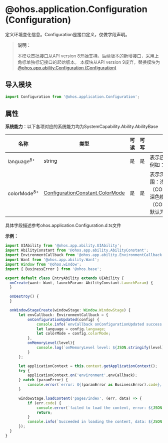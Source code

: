 # @ohos.application.Configuration (Configuration)

定义环境变化信息。Configuration是接口定义，仅做字段声明。

> **说明：**
>
> 本模块首批接口从API version 8开始支持。后续版本的新增接口，采用上角标单独标记接口的起始版本。
> 本模块从API version 9废弃，替换模块为[@ohos.app.ability.Configuration (Configuration)](js-apis-app-ability-configuration.md)

## 导入模块

```ts
import Configuration from '@ohos.application.Configuration';
```

## 属性

**系统能力**：以下各项对应的系统能力均为SystemCapability.Ability.AbilityBase

  | 名称 | 类型 | 可读 | 可写 | 说明 |
| -------- | -------- | -------- | -------- | -------- |
| language<sup>8+</sup> | string | 是 | 是 | 表示应用程序的当前语言。例如：zh。 |
| colorMode<sup>8+</sup> | [ConfigurationConstant.ColorMode](js-apis-application-configurationConstant.md#configurationconstantcolormode) | 是 | 是 | 表示深浅色模式，取值范围：浅色模式（COLOR_MODE_LIGHT），深色模式（COLOR_MODE_DARK）。默认为浅色。 |

具体字段描述参考ohos.application.Configuration.d.ts文件

**示例：**
  ```ts
import UIAbility from '@ohos.app.ability.UIAbility';
import AbilityConstant from '@ohos.app.ability.AbilityConstant';
import EnvironmentCallback from '@ohos.app.ability.EnvironmentCallback';
import Want from '@ohos.app.ability.Want';
import Window from '@ohos.window';
import { BusinessError } from '@ohos.base';

export default class EntryAbility extends UIAbility {
    onCreate(want: Want, launchParam: AbilityConstant.LaunchParam) {
    }

    onDestroy() {
    }

    onWindowStageCreate(windowStage: Window.WindowStage) {
        let envCallback: EnvironmentCallback = {
            onConfigurationUpdated(config) {
                console.info(`envCallback onConfigurationUpdated success: ${JSON.stringify(config)}`);
                let language = config.language;
                let colorMode = config.colorMode;
            },
            onMemoryLevel(level){
                console.log(`onMemoryLevel level: ${JSON.stringify(level)}`);
            }
        };

        let applicationContext = this.context.getApplicationContext();
        try {
            applicationContext.on('environment',envCallback);
        } catch (paramError) {
            console.error(`error: ${(paramError as BusinessError).code}, ${(paramError as BusinessError).message}`);
        }

        windowStage.loadContent('pages/index', (err, data) => {
            if (err.code) {
                console.error(`failed to load the content, error: ${JSON.stringify(err)}`);
                return;
            }
            console.info(`Succeeded in loading the content, data: ${JSON.stringify(data)}`);
        });
    }
}
  ```

